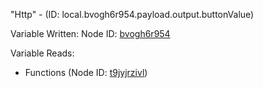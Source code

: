 "Http" - (ID: local.bvogh6r954.payload.output.buttonValue)

Variable Written:
Node ID: [bvogh6r954](../nodes/bvogh6r954.md)

Variable Reads:
* Functions (Node ID: [t9jyjrzivl](../nodes/t9jyjrzivl.md))
